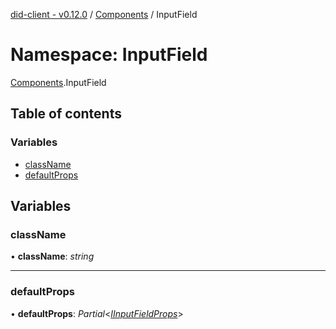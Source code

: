 [did-client - v0.12.0](../README.md) / [Components](components.md) / InputField

# Namespace: InputField

[Components](components.md).InputField

## Table of contents

### Variables

- [className](components.inputfield.md#classname)
- [defaultProps](components.inputfield.md#defaultprops)

## Variables

### className

• **className**: *string*

___

### defaultProps

• **defaultProps**: *Partial*<[*IInputFieldProps*](../interfaces/components.iinputfieldprops.md)\>
